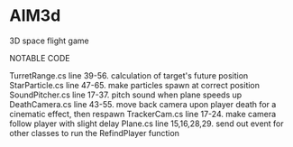 # AIM3d
3D space flight game

NOTABLE CODE

TurretRange.cs line 39-56. calculation of target's future position
StarParticle.cs line 47-65. make particles spawn at correct position
SoundPitcher.cs line 17-37. pitch sound when plane speeds up
DeathCamera.cs line 43-55. move back camera upon player death for a cinematic effect, then respawn
TrackerCam.cs line 17-24. make camera follow player with slight delay
Plane.cs line 15,16,28,29. send out event for other classes to run the RefindPlayer function
